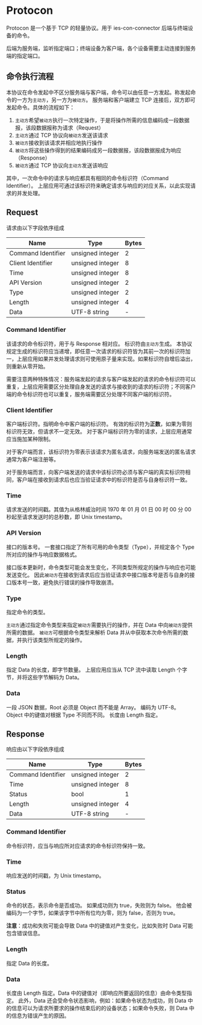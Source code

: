 # Protocon

Protocon 是一个基于 TCP 的轻量协议。用于 ies-con-connector 后端与终端设备的命令。

后端为服务端，监听指定端口；终端设备为客户端，各个设备需要主动连接到服务端的指定端口。

## 命令执行流程

本协议在命令发起中不区分服务端与客户端，命令可以由任意一方发起。称发起命令的一方为`主动方`，另一方为`被动方`。
服务端和客户端建立 TCP 连接后，双方即可发起命令。具体的流程如下：

1. `主动方`希望`被动方`执行一次特定操作，于是将操作所需的信息编码成一段数据报，该段数据报称为请求（Request）
2. `主动方`通过 TCP 协议向`被动方`发送该请求
3. `被动方`接收到该请求并相应地执行操作
4. `被动方`将这些操作得到的结果编码成另一段数据报，该段数据报成为响应（Response）
5. `被动方`通过 TCP 协议向`主动方`发送该响应

其中，一次命令中的请求与响应都具有相同的命令标识符（Command Identifier）。
上层应用可通过该标识符来确定请求与响应的对应关系，以此实现请求的并发处理。

## Request

请求由以下字段依序组成

| Name               | Type             | Bytes |
| ------------------ | ---------------- | ----- |
| Command Identifier | unsigned integer | 2     |
| Client Identifier  | unsigned integer | 8     |
| Time               | unsigned integer | 8     |
| API Version        | unsigned integer | 2     |
| Type               | unsigned integer | 2     |
| Length             | unsigned integer | 4     |
| Data               | UTF-8 string     | -     |

### Command Identifier

该请求的命令标识符，用于与 Response 相对应。
标识符由`主动方`生成。
本协议规定生成的标识符应当递增，即任意一次请求的标识符皆为其前一次的标识符加一，上层应用如果并发处理请求则可使用原子量来实现。如果标识符自增后溢出，则重新从零开始。

需要注意两种特殊情况：服务端发起的请求与客户端发起的请求的命令标识符可以重复，上层应用需要区分处理自身发送的请求与接收到的请求的标识符；不同客户端的命令标识符也可以重复，服务端需要区分处理不同客户端的标识符。

### Client Identifier

客户端标识符。指明命令中客户端的标识符。
有效的标识符为**正数**，如果为零则标识符无效，但请求不一定无效。
对于客户端标识符为零的请求，上层应用通常应当施加某种限制。

对于客户端而言，该标识符为零表示该请求为匿名请求，向服务端发送的匿名请求通常为客户端注册等。

对于服务端而言，向客户端发送的请求中该标识符必须与客户端的真实标识符相同，客户端在接收到请求后也应当验证请求中的标识符是否与自身标识符一致。

### Time

请求发送的时间戳。其值为从格林威治时间 1970 年 01 月 01 日 00 时 00 分 00 秒起至请求发送时的总秒数，即 Unix timestamp。

### API Version

接口的版本号。
一套接口指定了所有可用的命令类型（Type），并规定各个 Type 所对应的操作与响应数据格式。

接口版本更新时，命令类型可能会发生变化，不同类型所规定的操作与响应也可能发送变化。
因此`被动方`在接收到请求后应当验证请求中接口版本号是否与自身的接口版本号一致，避免执行错误的操作导致崩溃。

### Type

指定命令的类型。

`主动方`通过指定命令类型来指定`被动方`需要执行的操作，并在 Data 中向`被动方`提供所需的数据。
`被动方`可根据命令类型来解析 Data 并从中获取本次命令所需的数据，并执行该类型所规定的操作。

### Length

指定 Data 的长度，即字节数量。
上层应用应当从 TCP 流中读取 Length 个字节，并将这些字节解码为 Data。

### Data

一段 JSON 数据，Root 必须是 Object 而不能是 Array。
编码为 UTF-8。
Object 中的键值对根据 Type 不同而不同。
长度由 Length 指定。

## Response

响应由以下字段依序组成

| Name               | Type             | Bytes |
| ------------------ | ---------------- | ----- |
| Command Identifier | unsigned integer | 2     |
| Time               | unsigned integer | 8     |
| Status             | bool             | 1     |
| Length             | unsigned integer | 4     |
| Data               | UTF-8 string     | -     |

### Command Identifier

命令标识符，应当与响应所对应请求的命令标识符保持一致。

### Time

响应发送的时间戳，为 Unix timestamp。

### Status

命令的状态，表示命令是否成功。
如果成功则为 true，失败则为 false。
他会被编码为一个字节，如果该字节中所有位均为零，则为 false，否则为 true。

**注意**：成功和失败可能会导致 Data 中的键值对产生变化，比如失败时 Data 可能包含错误信息。

### Length

指定 Data 的长度。

### Data

长度由 Length 指定。Data 中的键值对（即响应所要返回的信息）由命令类型指定。
此外，Data 还会受命令状态影响，例如：如果命令状态为成功，则 Data 中的信息可以为请求所要求的操作结束后的的设备状态；如果命令失败，则 Data 中的信息为错误产生的原因。
